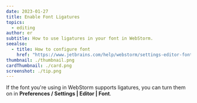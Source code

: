 ```yaml
---
date: 2023-01-27
title: Enable Font Ligatures
topics:
  - editing
author: er
subtitle: How to use ligatures in your font in WebStorm.
seealso:
  - title: How to configure font
    href: "https://www.jetbrains.com/help/webstorm/settings-editor-font.html"
thumbnail: ./thumbnail.png
cardThumbnail: ./card.png
screenshot: ./tip.png
---
```


If the font you're using in WebStorm supports ligatures, you can turn them on in **Preferences / Settings | Editor | Font**.
